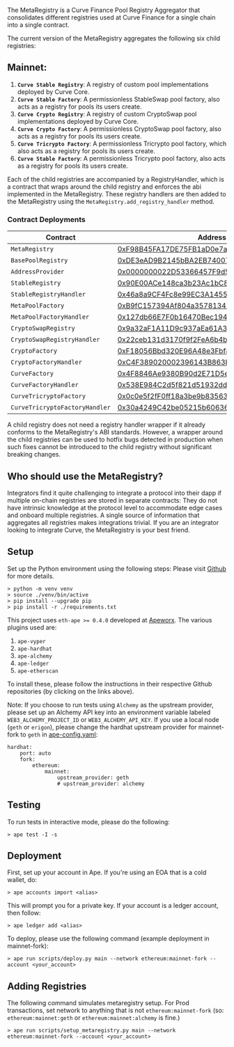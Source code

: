 The MetaRegistry is a Curve Finance Pool Registry Aggregator that consolidates different registries used at Curve Finance for a single chain into a single contract.

The current version of the MetaRegistry aggregates the following six child registries:

## **Mainnet:**
1. **`Curve Stable Registry`**: A registry of custom pool implementations deployed by Curve Core.  
2. **`Curve Stable Factory`**: A permissionless StableSwap pool factory, also acts as a registry for pools its users create.  
3. **`Curve Crypto Registry`**: A registry of custom CryptoSwap pool implementations deployed by Curve Core.  
4. **`Curve Crypto Factory`**: A permissionless CryptoSwap pool factory, also acts as a registry for pools its users create.  
5. **`Curve Tricrypto Factory`**: A permissionless Tricrypto pool factory, which also acts as a registry for pools its users create.
6. **`Curve Stable Factory`**: A permissionless Tricrypto pool factory, also acts as a registry for pools its users create.


Each of the child registries are accompanied by a RegistryHandler, which is a contract that wraps around the child registry and enforces the abi implemented in the MetaRegistry. These registry handlers are then added to the MetaRegistry using the `MetaRegistry.add_registry_handler` method.

### **Contract Deployments**
| Contract    | Address   | Chain |
| ----------- | -------| ----|
| `MetaRegistry` |  [0xF98B45FA17DE75FB1aD0e7aFD971b0ca00e379fC](https://etherscan.io/address/0xF98B45FA17DE75FB1aD0e7aFD971b0ca00e379fC#code) |
| `BasePoolRegistry` |  [0xDE3eAD9B2145bBA2EB74007e58ED07308716B725](https://etherscan.io/address/0xDE3eAD9B2145bBA2EB74007e58ED07308716B725#code) | 
| `AddressProvider` |  [0x0000000022D53366457F9d5E68Ec105046FC4383](https://etherscan.io/address/0x0000000022D53366457F9d5E68Ec105046FC4383#code) | 
| `StableRegistry` |  [0x90E00ACe148ca3b23Ac1bC8C240C2a7Dd9c2d7f5](https://etherscan.io/address/0x90E00ACe148ca3b23Ac1bC8C240C2a7Dd9c2d7f5#code)  | 
| `StableRegistryHandler` |  [0x46a8a9CF4Fc8e99EC3A14558ACABC1D93A27de68](https://etherscan.io/address/0x46a8a9CF4Fc8e99EC3A14558ACABC1D93A27de68#code)  | 
| `MetaPoolFactory` |  [0xB9fC157394Af804a3578134A6585C0dc9cc990d4](https://etherscan.io/address/0xB9fC157394Af804a3578134A6585C0dc9cc990d4#code)  |
| `MetaPoolFactoryHandler` |  [0x127db66E7F0b16470Bec194d0f496F9Fa065d0A9](https://etherscan.io/address/0x127db66E7F0b16470Bec194d0f496F9Fa065d0A9#code)  |
| `CryptoSwapRegistry` |  [0x9a32aF1A11D9c937aEa61A3790C2983257eA8Bc0](https://etherscan.io/address/0x9a32aF1A11D9c937aEa61A3790C2983257eA8Bc0#code) |
| `CryptoSwapRegistryHandler` |  [0x22ceb131d3170f9f2FeA6b4b1dE1B45fcfC86E56](https://etherscan.io/address/0x22ceb131d3170f9f2FeA6b4b1dE1B45fcfC86E56#code) |
| `CryptoFactory` |  [0xF18056Bbd320E96A48e3Fbf8bC061322531aac99](https://etherscan.io/address/0xF18056Bbd320E96A48e3Fbf8bC061322531aac99#code) |
| `CryptoFactoryHandler` |  [0xC4F389020002396143B863F6325aA6ae481D19CE](https://etherscan.io/address/0xC4F389020002396143B863F6325aA6ae481D19CE#code)  |
| `CurveFactory` |  [0x4F8846Ae9380B90d2E71D5e3D042dff3E7ebb40d](https://etherscan.io/address/0x4F8846Ae9380B90d2E71D5e3D042dff3E7ebb40d#code) |
| `CurveFactoryHandler` |  [0x538E984C2d5f821d51932dd9C570Dff192D3DF2D](https://etherscan.io/address/0x538e984c2d5f821d51932dd9c570dff192d3df2d#code) |
| `CurveTricryptoFactory` |  [0x0c0e5f2fF0ff18a3be9b835635039256dC4B4963](https://etherscan.io/address/0x0c0e5f2fF0ff18a3be9b835635039256dC4B4963#code) |
| `CurveTricryptoFactoryHandler` |  [0x30a4249C42be05215b6063691949710592859697](https://etherscan.io/address/0x30a4249C42be05215b6063691949710592859697#code) |

A child registry does not need a registry handler wrapper if it already conforms to the MetaRegistry's ABI standards. However, a wrapper around the child registries can be used to hotfix bugs detected in production when such fixes cannot be introduced to the child registry without significant breaking changes.


## **Who should use the MetaRegistry?**
Integrators find it quite challenging to integrate a protocol into their dapp if multiple on-chain registries are stored in separate contracts: They do not have intrinsic knowledge at the protocol level to accommodate edge cases and onboard multiple registries. A single source of information that aggregates all registries makes integrations trivial. If you are an integrator looking to integrate Curve, the MetaRegistry is your best friend.


## **Setup**
Set up the Python environment using the following steps: Please visit [Github](https://github.com/curvefi/metaregistry) for more details.

```shell
> python -m venv venv
> source ./venv/bin/active
> pip install --upgrade pip
> pip install -r ./requirements.txt
```

This project uses `eth-ape >= 0.4.0` developed at [Apeworx](https://apeworx.io/). The various plugins used are:  
1. `ape-vyper`  
2. `ape-hardhat`  
3. `ape-alchemy`  
4. `ape-ledger`  
5. `ape-etherscan`  

To install these, please follow the instructions in their respective Github repositories (by clicking on the links above).

Note: If you choose to run tests using `Alchemy` as the upstream provider, please set up an Alchemy API key into an environment variable labeled `WEB3_ALCHEMY_PROJECT_ID` or `WEB3_ALCHEMY_API_KEY`. If you use a local node (`geth` or `erigon`), please change the hardhat upstream provider for mainnet-fork to `geth` in [ape-config.yaml](https://github.com/curvefi/metaregistry/blob/main/ape-config.yaml):

```shell
hardhat:
    port: auto
    fork:
        ethereum:
            mainnet:
                upstream_provider: geth
                # upstream_provider: alchemy
```

## **Testing**
To run tests in interactive mode, please do the following:  

```shell
> ape test -I -s
```

## **Deployment**
First, set up your account in Ape. If you're using an EOA that is a cold wallet, do:
```shell
> ape accounts import <alias>
```

This will prompt you for a private key. If your account is a ledger account, then follow:
```shell
> ape ledger add <alias>
```

To deploy, please use the following command (example deployment in mainnet-fork):
```shell
> ape run scripts/deploy.py main --network ethereum:mainnet-fork --account <your_account>
```

## **Adding Registries**
The following command simulates metaregistry setup. For Prod transactions, set network to anything that is not `ethereum:mainnet-fork` (so: `ethereum:mainnet:geth` or `ethereum:mainnet:alchemy` is fine.)
```shell
> ape run scripts/setup_metaregistry.py main --network ethereum:mainnet-fork --account <your_account>
```

